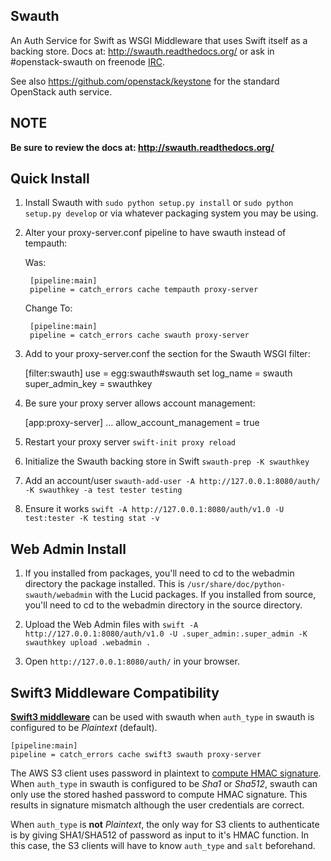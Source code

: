 Swauth
------

An Auth Service for Swift as WSGI Middleware that uses Swift itself as a
backing store. Docs at: <http://swauth.readthedocs.org/> or ask in #openstack-swauth on
freenode [IRC](http://eavesdrop.openstack.org/irclogs/%23openstack-swauth/).

See also <https://github.com/openstack/keystone> for the standard OpenStack
auth service.


NOTE
----

**Be sure to review the docs at:
<http://swauth.readthedocs.org/>**


Quick Install
-------------

1) Install Swauth with ``sudo python setup.py install`` or ``sudo python
   setup.py develop`` or via whatever packaging system you may be using.

2) Alter your proxy-server.conf pipeline to have swauth instead of tempauth:

    Was:

        [pipeline:main]
        pipeline = catch_errors cache tempauth proxy-server

    Change To:

        [pipeline:main]
        pipeline = catch_errors cache swauth proxy-server

3) Add to your proxy-server.conf the section for the Swauth WSGI filter:

    [filter:swauth]
    use = egg:swauth#swauth
    set log_name = swauth
    super_admin_key = swauthkey

4) Be sure your proxy server allows account management:

    [app:proxy-server]
    ...
    allow_account_management = true

5) Restart your proxy server ``swift-init proxy reload``

6) Initialize the Swauth backing store in Swift ``swauth-prep -K swauthkey``

7) Add an account/user ``swauth-add-user -A http://127.0.0.1:8080/auth/ -K
   swauthkey -a test tester testing``

8) Ensure it works ``swift -A http://127.0.0.1:8080/auth/v1.0 -U test:tester -K
   testing stat -v``


Web Admin Install
-----------------

1)  If you installed from packages, you'll need to cd to the webadmin directory
    the package installed. This is ``/usr/share/doc/python-swauth/webadmin``
    with the Lucid packages. If you installed from source, you'll need to cd to
    the webadmin directory in the source directory.

2)  Upload the Web Admin files with ``swift -A http://127.0.0.1:8080/auth/v1.0
    -U .super_admin:.super_admin -K swauthkey upload .webadmin .``

3)  Open ``http://127.0.0.1:8080/auth/`` in your browser.


Swift3 Middleware Compatibility
-------------------------------
[**Swift3 middleware**](https://github.com/openstack/swift3) can be used with
swauth when `auth_type` in swauth is configured to be *Plaintext* (default).

    [pipeline:main]
    pipeline = catch_errors cache swift3 swauth proxy-server

The AWS S3 client uses password in plaintext to
[compute HMAC signature](https://docs.aws.amazon.com/AmazonS3/latest/dev/RESTAuthentication.html).
When `auth_type` in swauth is configured to be *Sha1* or *Sha512*, swauth
can only use the stored hashed password to compute HMAC signature. This results
in signature mismatch although the user credentials are correct.

When `auth_type` is **not** *Plaintext*, the only way for S3 clients to
authenticate is by giving SHA1/SHA512 of password as input to it's HMAC
function. In this case, the S3 clients will have to know `auth_type` and
`salt` beforehand.
